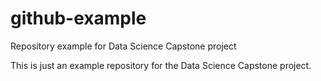 # github-example
Repository example for Data Science Capstone project

This is just an example repository for the Data Science Capstone project.
